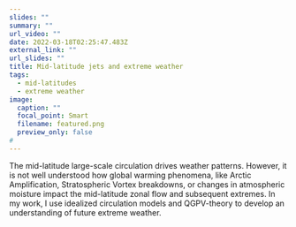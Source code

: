 ```yaml
---
slides: ""
summary: ""
url_video: ""
date: 2022-03-18T02:25:47.483Z
external_link: ""
url_slides: ""
title: Mid-latitude jets and extreme weather
tags:
  - mid-latitudes
  - extreme weather
image:
  caption: ""
  focal_point: Smart
  filename: featured.png
  preview_only: false
#
---
```

The mid-latitude large-scale circulation drives weather patterns. However, it is not well understood how global warming phenomena, like Arctic Amplification, Stratospheric Vortex breakdowns, or changes in atmospheric moisture impact the mid-latitude zonal flow and subsequent extremes. In my work, I use idealized circulation models and QGPV-theory to develop an understanding of future extreme weather.
